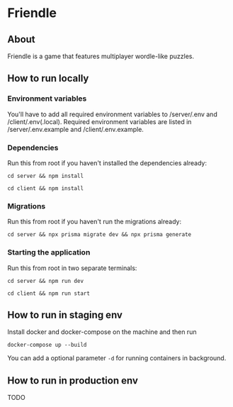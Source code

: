 # Friendle

## About

Friendle is a game that features multiplayer wordle-like puzzles.

## How to run locally

### Environment variables

You'll have to add all required environment variables to /server/.env and /client/.env(.local). Required environment variables are listed in
/server/.env.example and /client/.env.example.

### Dependencies

Run this from root if you haven't installed the dependencies already:

`cd server && npm install`

`cd client && npm install`

### Migrations

Run this from root if you haven't run the migrations already:

`cd server && npx prisma migrate dev && npx prisma generate`

### Starting the application

Run this from root in two separate terminals:

`cd server && npm run dev`

`cd client && npm run start`

## How to run in staging env

Install docker and docker-compose on the machine and then run

`docker-compose up --build`

You can add a optional parameter `-d` for running containers in background.

## How to run in production env

TODO